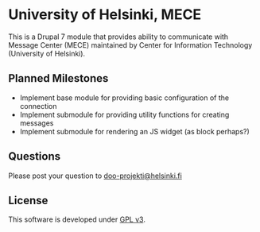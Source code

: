 # University of Helsinki, MECE

This is a Drupal 7 module that provides ability to communicate with Message
Center (MECE) maintained by Center for Information Technology (University of
Helsinki).

## Planned Milestones
* Implement base module for providing basic configuration of the connection
* Implement submodule for providing utility functions for creating messages
* Implement submodule for rendering an JS widget (as block perhaps?)

## Questions
Please post your question to doo-projekti@helsinki.fi

## License
This software is developed under [GPL v3](LICENSE.txt).
